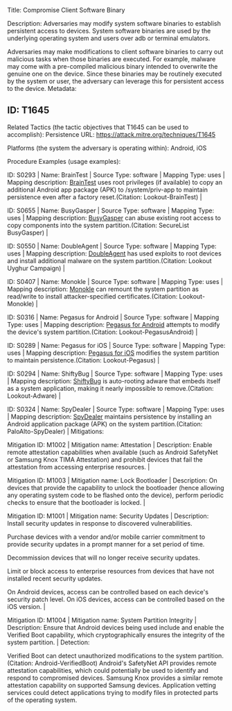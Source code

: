 Title: Compromise Client Software Binary

Description: Adversaries may modify system software binaries to establish persistent access to devices. System software binaries are used by the underlying operating system and users over adb or terminal emulators.

Adversaries may make modifications to client software binaries to carry out malicious tasks when those binaries are executed. For example, malware may come with a pre-compiled malicious binary intended to overwrite the genuine one on the device. Since these binaries may be routinely executed by the system or user, the adversary can leverage this for persistent access to the device. Metadata:

## ID: T1645

Related Tactics (the tactic objectives that T1645 can be used to accomplish): Persistence URL: https://attack.mitre.org/techniques/T1645

Platforms (the system the adversary is operating within): Android, iOS

Procedure Examples (usage examples):

ID: S0293 | Name: BrainTest | Source Type: software | Mapping Type: uses | Mapping description: [BrainTest](https://attack.mitre.org/software/S0293) uses root privileges (if available) to copy an additional Android app package (APK) to /system/priv-app to maintain persistence even after a factory reset.(Citation: Lookout-BrainTest) |

ID: S0655 | Name: BusyGasper | Source Type: software | Mapping Type: uses | Mapping description: [BusyGasper](https://attack.mitre.org/software/S0655) can abuse existing root access to copy components into the system partition.(Citation: SecureList BusyGasper) |

ID: S0550 | Name: DoubleAgent | Source Type: software | Mapping Type: uses | Mapping description: [DoubleAgent](https://attack.mitre.org/software/S0550) has used exploits to root devices and install additional malware on the system partition.(Citation: Lookout Uyghur Campaign) |

ID: S0407 | Name: Monokle | Source Type: software | Mapping Type: uses | Mapping description: [Monokle](https://attack.mitre.org/software/S0407) can remount the system partition as read/write to install attacker-specified certificates.(Citation: Lookout-Monokle) |

ID: S0316 | Name: Pegasus for Android | Source Type: software | Mapping Type: uses | Mapping description: [Pegasus for Android](https://attack.mitre.org/software/S0316) attempts to modify the device's system partition.(Citation: Lookout-PegasusAndroid) |

ID: S0289 | Name: Pegasus for iOS | Source Type: software | Mapping Type: uses | Mapping description: [Pegasus for iOS](https://attack.mitre.org/software/S0289) modifies the system partition to maintain persistence.(Citation: Lookout-Pegasus) |

ID: S0294 | Name: ShiftyBug | Source Type: software | Mapping Type: uses | Mapping description: [ShiftyBug](https://attack.mitre.org/software/S0294) is auto-rooting adware that embeds itself as a system application, making it nearly impossible to remove.(Citation: Lookout-Adware) |

ID: S0324 | Name: SpyDealer | Source Type: software | Mapping Type: uses | Mapping description: [SpyDealer](https://attack.mitre.org/software/S0324) maintains persistence by installing an Android application package (APK) on the system partition.(Citation: PaloAlto-SpyDealer) | Mitigations:

Mitigation ID: M1002 | Mitigation name: Attestation | Description: Enable remote attestation capabilities when available (such as Android SafetyNet or Samsung Knox TIMA Attestation) and prohibit devices that fail the attestation from accessing enterprise resources. |

Mitigation ID: M1003 | Mitigation name: Lock Bootloader | Description: On devices that provide the capability to unlock the bootloader (hence allowing any operating system code to be flashed onto the device), perform periodic checks to ensure that the bootloader is locked. |

Mitigation ID: M1001 | Mitigation name: Security Updates | Description: Install security updates in response to discovered vulnerabilities.

Purchase devices with a vendor and/or mobile carrier commitment to provide security updates in a prompt manner for a set period of time.

Decommission devices that will no longer receive security updates.

Limit or block access to enterprise resources from devices that have not installed recent security updates.

On Android devices, access can be controlled based on each device's security patch level. On iOS devices, access can be controlled based on the iOS version. |

Mitigation ID: M1004 | Mitigation name: System Partition Integrity | Description: Ensure that Android devices being used include and enable the Verified Boot capability, which cryptographically ensures the integrity of the system partition. | Detection:

Verified Boot can detect unauthorized modifications to the system partition.(Citation: Android-VerifiedBoot) Android's SafetyNet API provides remote attestation capabilities, which could potentially be used to identify and respond to compromised devices. Samsung Knox provides a similar remote attestation capability on supported Samsung devices. Application vetting services could detect applications trying to modify files in protected parts of the operating system.